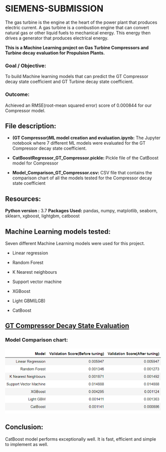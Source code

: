 # SIEMENS-SUBMISSION

The gas turbine is the engine at the heart of the power plant that produces electric current. A gas turbine is a combustion engine that can convert natural gas or other liquid fuels to mechanical energy. This energy then drives a generator that produces electrical energy.

**This is a Machine Learning project on Gas Turbine Compressors and Turbine decay evaluation for Propulsion Plants.**

### Goal / Objective:

To build Machine learning models that can predict the GT Compressor decay state coefficient and GT Turbine decay state coefficient.

### Outcome: 

Achieved an RMSE(root-mean squared error) score of 0.000844 for our Compressor model.

## **File description:**

- **(GT Compressor)ML model creation and evaluation.ipynb:** The Jupyter notebook where 7 different ML models were evaluated for the GT Compressor decay state coefficient.

- **CatBoostRegressor_GT_Compressor.pickle:** Pickle file of the CatBoost model for Compressor

- **Model_Comparison_GT_Compressor.csv:** CSV file that contains the comparison chart of all the models tested for the Compressor decay state coefficient

## Resources:

**Python version :** 3.7
**Packages Used:** pandas, numpy, matplotlib, seaborn, sklearn, xgboost, lightgbm, catboost

## Machine Learning models tested:

Seven different Machine Learning models were used for this project.

- Linear regression

- Random Forest

- K Nearest neighbours

- Support vector machine

- XGBoost

- Light GBM(LGB)

- CatBoost

## <u>GT Compressor Decay State Evaluation</u>

### Model Comparison chart:

![](images/model_comparison_compressor.png)

## Conclusion:

CatBoost model performs exceptionally well. It is fast, efficient and simple to implement as well.